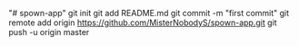 "# spown-app"  git init git add README.md git commit -m "first commit" git remote add origin https://github.com/MisterNobodyS/spown-app.git git push -u origin master
